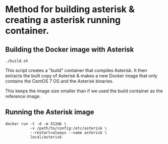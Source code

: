 # Method for building asterisk & creating a asterisk running container.

## Building the Docker image with Asterisk

```
./build.sh
```

This script creates a "build" container that compiles Asterisk.  It then
extracts the built copy of Asterisk & makes a new Docker image that only
contains the CentOS 7 OS and the Asterisk binaries.

This keeps the image size smaller than if we used the build container as
the reference image.

## Running the Asterisk image

```
docker run -t -d -m 512mb \
           -v /path/to/config:/etc/asterisk \
           --restart=always --name asterisk \
           local/asterisk
```
